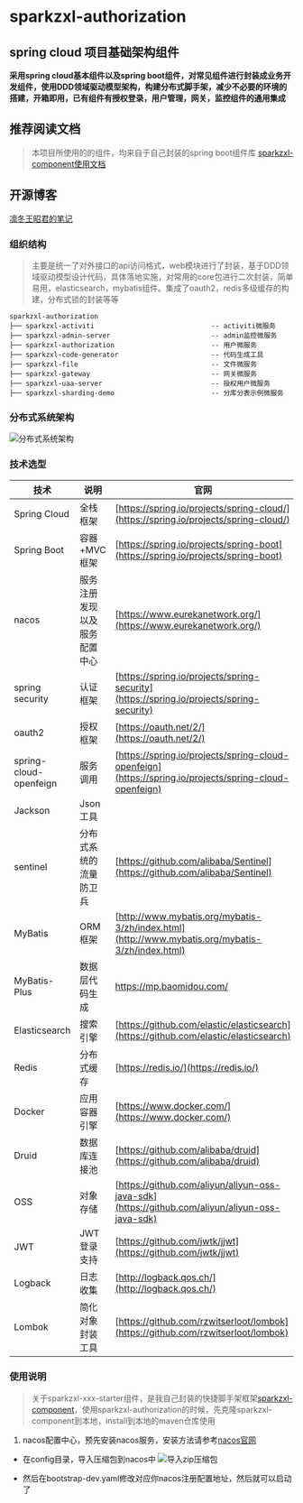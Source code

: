 # sparkzxl-authorization
## spring cloud 项目基础架构组件
**采用spring cloud基本组件以及spring boot组件，对常见组件进行封装成业务开发组件，使用DDD领域驱动模型架构，构建分布式脚手架，减少不必要的环境的搭建，开箱即用，已有组件有授权登录，用户管理，网关，监控组件的通用集成**


## 推荐阅读文档
> 本项目所使用的的组件，均来自于自己封装的spring boot组件库
[sparkzxl-component使用文档](https://sparkzxl.github.io/sparkzxl-component)

## 开源博客
[凛冬王昭君的笔记](https://www.sparksys.top)

### 组织结构
> 主要是统一了对外接口的api访问格式，web模块进行了封装，基于DDD领域驱动模型设计代码，具体落地实施，对常用的core包进行二次封装，简单易用，elasticsearch，mybatis组件。集成了oauth2，redis多级缓存的构建，分布式锁的封装等等

```text
sparkzxl-authorization
├── sparkzxl-activiti       	                  -- activiti微服务
├── sparkzxl-admin-server                         -- admin监控微服务
├── sparkzxl-authorization                        -- 用户微服务
├── sparkzxl-code-generator                       -- 代码生成工具
├── sparkzxl-file                                 -- 文件微服务
├── sparkzxl-gateway                              -- 网关微服务
├── sparkzxl-uaa-server                           -- 授权用户微服务
├── sparkzxl-sharding-demo                        -- 分库分表示例微服务
```

### 分布式系统架构
![分布式系统架构](https://oss.sparksys.top/images/system.png)
### 技术选型

技术 | 说明 | 官网
----|----|----
Spring Cloud | 全栈框架 | [https://spring.io/projects/spring-cloud/](https://spring.io/projects/spring-cloud/)
Spring Boot | 容器+MVC框架 | [https://spring.io/projects/spring-boot](https://spring.io/projects/spring-boot)
nacos | 服务注册发现以及服务配置中心 | [https://www.eurekanetwork.org/](https://www.eurekanetwork.org/)
spring security | 认证框架 | [https://spring.io/projects/spring-security](https://spring.io/projects/spring-security)
oauth2 | 授权框架 | [https://oauth.net/2/](https://oauth.net/2/)
spring-cloud-openfeign | 服务调用 | [https://spring.io/projects/spring-cloud-openfeign](https://spring.io/projects/spring-cloud-openfeign)
Jackson | Json工具 | |
sentinel | 分布式系统的流量防卫兵 | [https://github.com/alibaba/Sentinel](https://github.com/alibaba/Sentinel)
MyBatis | ORM框架  | [http://www.mybatis.org/mybatis-3/zh/index.html](http://www.mybatis.org/mybatis-3/zh/index.html)
MyBatis-Plus | 数据层代码生成 | https://mp.baomidou.com/ 
Elasticsearch | 搜索引擎 | [https://github.com/elastic/elasticsearch](https://github.com/elastic/elasticsearch)
Redis | 分布式缓存 | [https://redis.io/](https://redis.io/)
Docker | 应用容器引擎 | [https://www.docker.com/](https://www.docker.com/)
Druid | 数据库连接池 | [https://github.com/alibaba/druid](https://github.com/alibaba/druid)
OSS | 对象存储 | [https://github.com/aliyun/aliyun-oss-java-sdk](https://github.com/aliyun/aliyun-oss-java-sdk)
JWT | JWT登录支持 | [https://github.com/jwtk/jjwt](https://github.com/jwtk/jjwt)
Logback | 日志收集 | [http://logback.qos.ch/](http://logback.qos.ch/)
Lombok | 简化对象封装工具 | [https://github.com/rzwitserloot/lombok](https://github.com/rzwitserloot/lombok)


### 使用说明
> 关于sparkzxl-xxx-starter组件，是我自己封装的快捷脚手架框架[sparkzxl-component](https://sparkzxl.github.io/sparkzxl-component/)，使用sparkzxl-authorization的时候，先克隆sparkzxl-component到本地，install到本地的maven仓库使用

1. nacos配置中心，预先安装nacos服务，安装方法请参考[nacos官网](https://nacos.io/zh-cn/docs/quick-start.html)
- 在config目录，导入压缩包到nacos中
![导入zip压缩包](https://oss.sparksys.top/images/1604982963903.jpg)

- 然后在bootstrap-dev.yaml修改对应你nacos注册配置地址，然后就可以启动了
